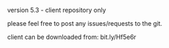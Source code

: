 version 5.3 - client repository only

please feel free to post any issues/requests to the git.

client can be downloaded from: bit.ly/Hf5e6r